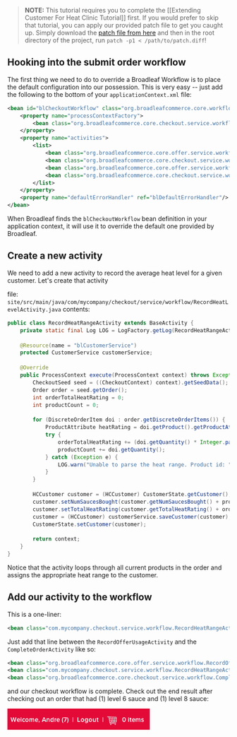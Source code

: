 > **NOTE:** This tutorial requires you to complete the [[Extending Customer For Heat Clinic Tutorial]] first. If you would prefer to skip that tutorial, you can apply our provided patch file to get you caught up. Simply download the [patch file from here](linktopatchfile) and then in the root directory of the project, run `patch -p1 < /path/to/patch.diff`!

## Hooking into the submit order workflow

The first thing we need to do to override a Broadleaf Workflow is to place the default configuration into our possession. This is very easy -- just add the following to the bottom of  your `applicationContext.xml` file:

```xml
<bean id="blCheckoutWorkflow" class="org.broadleafcommerce.core.workflow.SequenceProcessor">
    <property name="processContextFactory">
        <bean class="org.broadleafcommerce.core.checkout.service.workflow.CheckoutProcessContextFactory"/>
    </property>
    <property name="activities">
        <list>
            <bean class="org.broadleafcommerce.core.offer.service.workflow.VerifyCustomerMaxOfferUsesActivity"/>
            <bean class="org.broadleafcommerce.core.checkout.service.workflow.PaymentServiceActivity"/>
            <bean class="org.broadleafcommerce.core.offer.service.workflow.RecordOfferUsageActivity"/>
            <bean class="org.broadleafcommerce.core.checkout.service.workflow.CompleteOrderActivity"/>
        </list>
    </property>
    <property name="defaultErrorHandler" ref="blDefaultErrorHandler"/>
</bean>
```

When Broadleaf finds the `blCheckoutWorkflow` bean definition in your application context, it will use it to override the default one provided by Broadleaf.

## Create a new activity

We need to add a new activity to record the average heat level for a given customer. Let's create that activity

file: `site/src/main/java/com/mycompany/checkout/service/workflow/RecordHeatLevelActivity.java`
contents:

```java
public class RecordHeatRangeActivity extends BaseActivity {
    private static final Log LOG = LogFactory.getLog(RecordHeatRangeActivity.class);
    
    @Resource(name = "blCustomerService")
    protected CustomerService customerService;

    @Override
    public ProcessContext execute(ProcessContext context) throws Exception {
        CheckoutSeed seed = ((CheckoutContext) context).getSeedData();
        Order order = seed.getOrder();
        int orderTotalHeatRating = 0;
        int productCount = 0;
        
        for (DiscreteOrderItem doi : order.getDiscreteOrderItems()) {
            ProductAttribute heatRating = doi.getProduct().getProductAttributeByName("heatRange");
            try {
                orderTotalHeatRating += (doi.getQuantity() * Integer.parseInt(heatRating.getValue()));
                productCount += doi.getQuantity();
            } catch (Exception e) {
                LOG.warn("Unable to parse the heat range. Product id: " + doi.getProduct().getId());
            }
        }
        
        HCCustomer customer = (HCCustomer) CustomerState.getCustomer();
        customer.setNumSaucesBought(customer.getNumSaucesBought() + productCount);
        customer.setTotalHeatRating(customer.getTotalHeatRating() + orderTotalHeatRating);
        customer = (HCCustomer) customerService.saveCustomer(customer);
        CustomerState.setCustomer(customer);
        
        return context;
    }
}
```

Notice that the activity loops through all current products in the order and assigns the appropriate heat range to the customer.

## Add our activity to the workflow

This is a one-liner:

```xml
<bean class="com.mycompany.checkout.service.workflow.RecordHeatRangeActivity"/>
```

Just add that line between the `RecordOfferUsageActivity` and the `CompleteOrderActivity` like so:

```xml
<bean class="org.broadleafcommerce.core.offer.service.workflow.RecordOfferUsageActivity"/>
<bean class="com.mycompany.checkout.service.workflow.RecordHeatRangeActivity"/>
<bean class="org.broadleafcommerce.core.checkout.service.workflow.CompleteOrderActivity"/>
```

and our checkout workflow is complete. Check out the end result after checking out an order that had (1) level 6 sauce and (1) level 8 sauce:

![Averaged Heat Range](/images/submit-order-workflow-tutorial-1.png)




